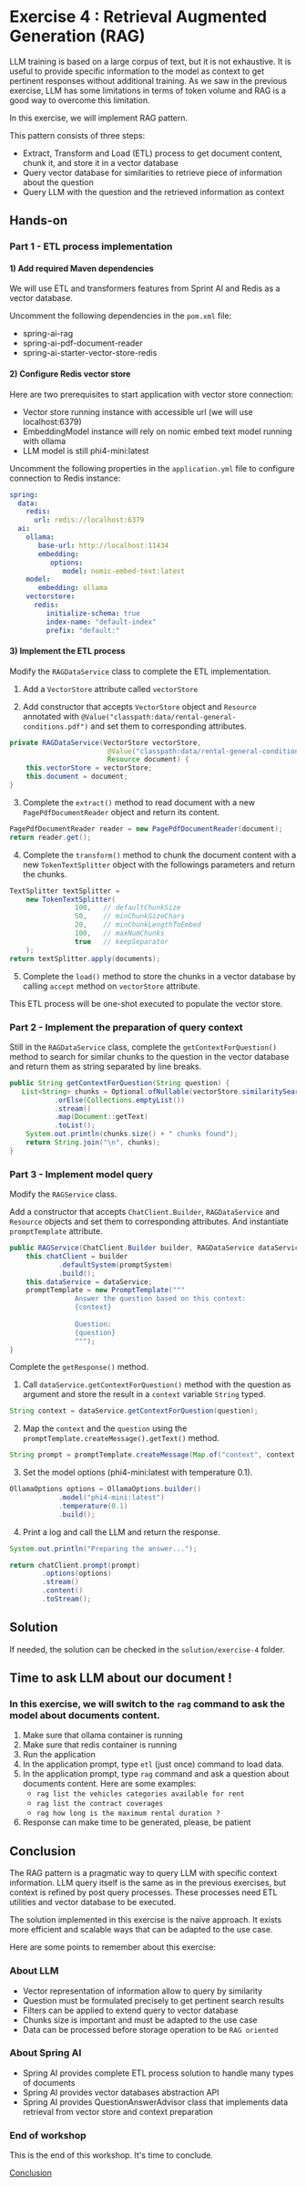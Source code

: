 # Exercise 4 : Retrieval Augmented Generation (RAG)

LLM training is based on a large corpus of text, but it is not exhaustive.
It is useful to provide specific information to the model as context to get pertinent responses without additional training.
As we saw in the previous exercise, LLM has some limitations in terms of token volume and RAG is a good way to overcome this limitation.

In this exercise, we will implement RAG pattern. 

This pattern consists of three steps:
- Extract, Transform and Load (ETL) process to get document content, chunk it, and store it in a vector database
- Query vector database for similarities to retrieve piece of information about the question
- Query LLM with the question and the retrieved information as context

## Hands-on

### Part 1 - ETL process implementation

#### 1) Add required Maven dependencies

We will use ETL and transformers features from Sprint AI and Redis as a vector database.

Uncomment the following dependencies in the `pom.xml` file:

- spring-ai-rag
- spring-ai-pdf-document-reader
- spring-ai-starter-vector-store-redis

#### 2) Configure Redis vector store

Here are two prerequisites to start application with vector store connection:

- Vector store running instance with accessible url (we will use localhost:6379)
- EmbeddingModel instance will rely on nomic embed text model running with ollama
- LLM model is still phi4-mini:latest

Uncomment the following properties in the `application.yml` file to configure connection to Redis instance:

```yaml 
spring:
  data:
    redis:
      url: redis://localhost:6379
  ai:
    ollama:
       base-url: http://localhost:11434
       embedding:
          options:
             model: nomic-embed-text:latest
    model:
       embedding: ollama
    vectorstore:
      redis:
         initialize-schema: true
         index-name: "default-index"
         prefix: "default:"
```

#### 3) Implement the ETL process

Modify the `RAGDataService` class to complete the ETL implementation.

1. Add a `VectorStore` attribute called `vectorStore`

2. Add constructor that accepts `VectorStore` object and `Resource` annotated with `@Value("classpath:data/rental-general-conditions.pdf")` and set them to corresponding attributes.

```java
private RAGDataService(VectorStore vectorStore,
                        @Value("classpath:data/rental-general-conditions.pdf")
                        Resource document) {
    this.vectorStore = vectorStore;
    this.document = document;
}
```

3. Complete the `extract()` method to read document with a new `PagePdfDocumentReader` object and return its content.

```java
PagePdfDocumentReader reader = new PagePdfDocumentReader(document);
return reader.get();
```

4. Complete the `transform()` method to chunk the document content with a new `TokenTextSplitter` object with the followings parameters and return the chunks.

```java
TextSplitter textSplitter = 
    new TokenTextSplitter(
                100,   // defaultChunkSize
                50,    // minChunkSizeChars
                20,    // minChunkLengthToEmbed
                100,   // maxNumChunks
                true   // keepSeparator
    );
return textSplitter.apply(documents);
```

5. Complete the `load()` method to store the chunks in a vector database by calling `accept` method on `vectorStore` attribute.

This ETL process will be one-shot executed to populate the vector store.

### Part 2 - Implement the preparation of query context

Still in the `RAGDataService` class, complete the `getContextForQuestion()` method to search for similar chunks to the question in the vector database and return them as string separated by line breaks.

```java
public String getContextForQuestion(String question) {
   List<String> chunks = Optional.ofNullable(vectorStore.similaritySearch(question))
           .orElse(Collections.emptyList())
           .stream()
           .map(Document::getText)
           .toList();
    System.out.println(chunks.size() + " chunks found");
    return String.join("\n", chunks);
}
```

### Part 3 - Implement model query

Modify the `RAGService` class.

Add a constructor that accepts `ChatClient.Builder`, `RAGDataService` and `Resource` objects and set them to corresponding attributes.
And instantiate `promptTemplate` attribute.

```java
public RAGService(ChatClient.Builder builder, RAGDataService dataService, @Value("classpath:/prompt-system.md") Resource promptSystem) {
    this.chatClient = builder
            .defaultSystem(promptSystem)
            .build();
    this.dataService = dataService;
    promptTemplate = new PromptTemplate("""
                Answer the question based on this context:
                {context}
                
                Question:
                {question}
                """);
}
```

Complete the `getResponse()` method.

1. Call `dataService.getContextForQuestion()` method with the question as argument and store the result in a `context` variable `String` typed.

```java
String context = dataService.getContextForQuestion(question);
```

2. Map the `context` and the `question` using the `promptTemplate.createMessage().getText()` method.

```java
String prompt = promptTemplate.createMessage(Map.of("context", context, "question", question)).getText();
```

3. Set the model options (phi4-mini:latest with temperature 0.1).

```java
OllamaOptions options = OllamaOptions.builder()
            .model("phi4-mini:latest")
            .temperature(0.1)
            .build();
```

4. Print a log and call the LLM and return the response.

```java
System.out.println("Preparing the answer...");

return chatClient.prompt(prompt)
        .options(options)
        .stream()
        .content()
        .toStream();
```

## Solution

If needed, the solution can be checked in the `solution/exercise-4` folder.

## Time to ask LLM about our document !

### In this exercise, we will switch to the `rag` command to ask the model about documents content.

1. Make sure that ollama container is running
2. Make sure that redis container is running
3. Run the application
4. In the application prompt, type `etl` (just once) command to load data.
5. In the application prompt, type `rag` command and ask a question about documents content. Here are some examples:
    - `rag list the vehicles categories available for rent`
    - `rag list the contract coverages`
    - `rag how long is the maximum rental duration ?`
6. Response can make time to be generated, please, be patient

## Conclusion

The RAG pattern is a pragmatic way to query LLM with specific context information.
LLM query itself is the same as in the previous exercises, but context is refined by post query processes.
These processes need ETL utilities and vector database to be executed.

The solution implemented in this exercise is the naïve approach.
It exists more efficient and scalable ways that can be adapted to the use case.

Here are some points to remember about this exercise:

### About LLM

- Vector representation of information allow to query by similarity
- Question must be formulated precisely to get pertinent search results
- Filters can be applied to extend query to vector database
- Chunks size is important and must be adapted to the use case
- Data can be processed before storage operation to be `RAG oriented`

### About Spring AI

- Spring AI provides complete ETL process solution to handle many types of documents
- Spring AI provides vector databases abstraction API
- Spring AI provides QuestionAnswerAdvisor class that implements data retrieval from vector store and context preparation 

### End of workshop

This is the end of this workshop. It's time to conclude.

[Conclusion](conclusion.md)
